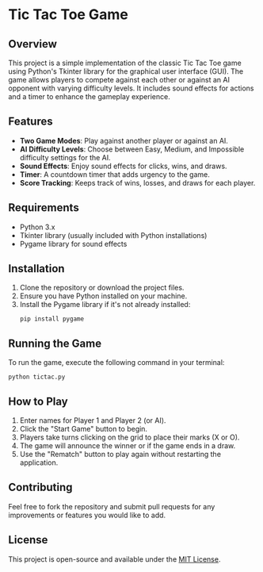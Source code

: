# Tic Tac Toe Game

## Overview
This project is a simple implementation of the classic Tic Tac Toe game using Python's Tkinter library for the graphical user interface (GUI). The game allows players to compete against each other or against an AI opponent with varying difficulty levels. It includes sound effects for actions and a timer to enhance the gameplay experience.

## Features
- **Two Game Modes**: Play against another player or against an AI.
- **AI Difficulty Levels**: Choose between Easy, Medium, and Impossible difficulty settings for the AI.
- **Sound Effects**: Enjoy sound effects for clicks, wins, and draws.
- **Timer**: A countdown timer that adds urgency to the game.
- **Score Tracking**: Keeps track of wins, losses, and draws for each player.

## Requirements
- Python 3.x
- Tkinter library (usually included with Python installations)
- Pygame library for sound effects

## Installation
1. Clone the repository or download the project files.
2. Ensure you have Python installed on your machine.
3. Install the Pygame library if it's not already installed:
   ```
   pip install pygame
   ```

## Running the Game
To run the game, execute the following command in your terminal:
```
python tictac.py
```

## How to Play
1. Enter names for Player 1 and Player 2 (or AI).
2. Click the "Start Game" button to begin.
3. Players take turns clicking on the grid to place their marks (X or O).
4. The game will announce the winner or if the game ends in a draw.
5. Use the "Rematch" button to play again without restarting the application.

## Contributing
Feel free to fork the repository and submit pull requests for any improvements or features you would like to add.

## License
This project is open-source and available under the [MIT License](LICENSE).